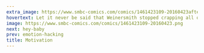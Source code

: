 ```yaml
---
extra_image: https://www.smbc-comics.com/comics/1461423109-20160423after.png
hovertext: Let it never be said that Weinersmith stopped crapping all over people's hopes and dreams.
image: https://www.smbc-comics.com/comics/1461423109-20160423.png
next: hey-baby
prev: emotion-hacking
title: Motivation
---
```


